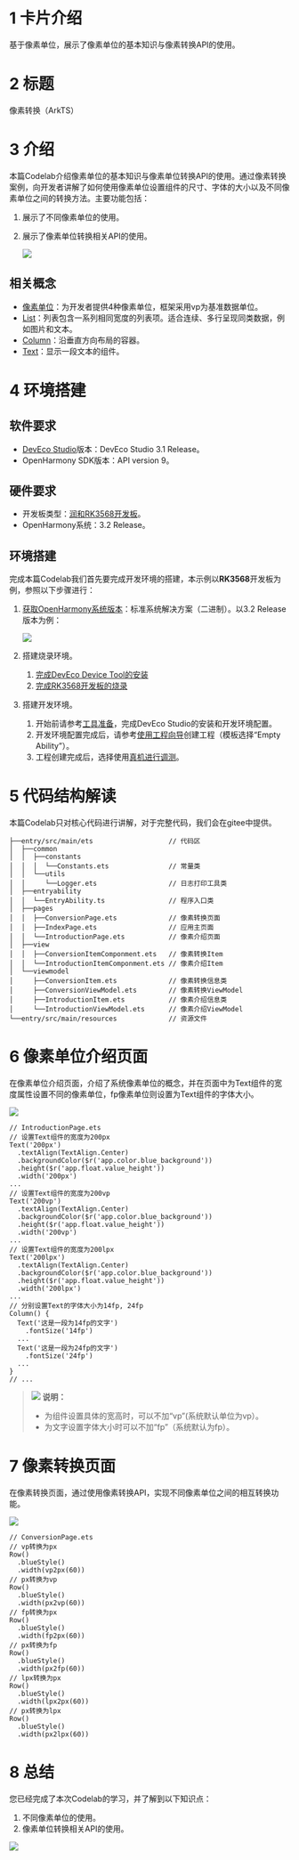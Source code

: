 # 1 卡片介绍<a name="ZH-CN_TOPIC_0000001564100877"></a>

基于像素单位，展示了像素单位的基本知识与像素转换API的使用。

# 2 标题<a name="ZH-CN_TOPIC_0000001513020814"></a>

像素转换（ArkTS）

# 3 介绍<a name="ZH-CN_TOPIC_0000001563860773"></a>


本篇Codelab介绍像素单位的基本知识与像素单位转换API的使用。通过像素转换案例，向开发者讲解了如何使用像素单位设置组件的尺寸、字体的大小以及不同像素单位之间的转换方法。主要功能包括：

1.  展示了不同像素单位的使用。
2.  展示了像素单位转换相关API的使用。

    ![](figures/conversion_all_320.gif)

## 相关概念<a name="section16161125162119"></a>

-   [像素单位](https://gitcode.com/openharmony/docs/blob/master/zh-cn/application-dev/reference/apis-arkui/arkui-ts/ts-pixel-units.md)：为开发者提供4种像素单位，框架采用vp为基准数据单位。
-   [List](https://gitcode.com/openharmony/docs/blob/master/zh-cn/application-dev/reference/arkui-ts/ts-container-list.md)：列表包含一系列相同宽度的列表项。适合连续、多行呈现同类数据，例如图片和文本。
-   [Column](https://gitcode.com/openharmony/docs/blob/master/zh-cn/application-dev/reference/arkui-ts/ts-container-column.md)：沿垂直方向布局的容器。
-   [Text](https://gitcode.com/openharmony/docs/blob/master/zh-cn/application-dev/reference/arkui-ts/ts-basic-components-text.md)：显示一段文本的组件。


# 4 环境搭建<a name="ZH-CN_TOPIC_0000001513021238"></a>


## 软件要求<a name="zh-cn_topic_0000001353166866_section17200112092018"></a>

-   [DevEco Studio](https://gitcode.com/openharmony/docs/blob/master/zh-cn/application-dev/quick-start/start-overview.md#%E5%B7%A5%E5%85%B7%E5%87%86%E5%A4%87)版本：DevEco Studio 3.1 Release。
-   OpenHarmony SDK版本：API version 9。

## 硬件要求<a name="zh-cn_topic_0000001353166866_section820192019206"></a>

-   开发板类型：[润和RK3568开发板](https://gitcode.com/openharmony/docs/blob/master/zh-cn/device-dev/quick-start/quickstart-appendix-rk3568.md)。
-   OpenHarmony系统：3.2 Release。

## 环境搭建<a name="zh-cn_topic_0000001353166866_section1020132022018"></a>

完成本篇Codelab我们首先要完成开发环境的搭建，本示例以**RK3568**开发板为例，参照以下步骤进行：

1.  [获取OpenHarmony系统版本](https://gitcode.com/openharmony/docs/blob/master/zh-cn/device-dev/get-code/sourcecode-acquire.md#%E8%8E%B7%E5%8F%96%E6%96%B9%E5%BC%8F3%E4%BB%8E%E9%95%9C%E5%83%8F%E7%AB%99%E7%82%B9%E8%8E%B7%E5%8F%96)：标准系统解决方案（二进制）。以3.2 Release版本为例：

    ![](figures/zh-cn_image_0000001681848240.png)

2.  搭建烧录环境。
    1.  [完成DevEco Device Tool的安装](https://gitcode.com/openharmony/docs/blob/master/zh-cn/device-dev/quick-start/quickstart-ide-env-win.md)
    2.  [完成RK3568开发板的烧录](https://gitcode.com/openharmony/docs/blob/master/zh-cn/device-dev/quick-start/quickstart-ide-3568-burn.md)

3.  搭建开发环境。
    1.  开始前请参考[工具准备](https://gitcode.com/openharmony/docs/blob/master/zh-cn/application-dev/quick-start/start-overview.md#%E5%B7%A5%E5%85%B7%E5%87%86%E5%A4%87)，完成DevEco Studio的安装和开发环境配置。
    2.  开发环境配置完成后，请参考[使用工程向导](https://gitcode.com/openharmony/docs/blob/master/zh-cn/application-dev/quick-start/start-with-ets-stage.md#创建arkts工程)创建工程（模板选择“Empty Ability”）。
    3.  工程创建完成后，选择使用[真机进行调测](https://gitcode.com/openharmony/docs/blob/master/zh-cn/application-dev/quick-start/start-with-ets-stage.md#使用真机运行应用)。

# 5 代码结构解读<a name="ZH-CN_TOPIC_0000001512821250"></a>

本篇Codelab只对核心代码进行讲解，对于完整代码，我们会在gitee中提供。

```
├──entry/src/main/ets                   // 代码区
│  ├──common
│  │  ├──constants
│  │  │  └──Constants.ets               // 常量类
│  │  └──utils
│  │     └──Logger.ets                  // 日志打印工具类
│  ├──entryability
│  │  └──EntryAbility.ts                // 程序入口类
│  ├──pages
│  │  ├──ConversionPage.ets             // 像素转换页面
│  │  ├──IndexPage.ets                  // 应用主页面
│  │  └──IntroductionPage.ets           // 像素介绍页面
│  ├──view
│  │  ├──ConversionItemComponment.ets   // 像素转换Item
│  │  └──IntroductionItemComponment.ets // 像素介绍Item
│  └──viewmodel
│     ├──ConversionItem.ets             // 像素转换信息类
│     ├──ConversionViewModel.ets        // 像素转换ViewModel
│     ├──IntroductionItem.ets           // 像素介绍信息类
│     └──IntroductionViewModel.ets      // 像素介绍ViewModel
└──entry/src/main/resources             // 资源文件
```

# 6 像素单位介绍页面<a name="ZH-CN_TOPIC_0000001512661626"></a>

在像素单位介绍页面，介绍了系统像素单位的概念，并在页面中为Text组件的宽度属性设置不同的像素单位，fp像素单位则设置为Text组件的字体大小。

![](figures/introduce_320.png)

```
// IntroductionPage.ets
// 设置Text组件的宽度为200px
Text('200px')
  .textAlign(TextAlign.Center)
  .backgroundColor($r('app.color.blue_background'))
  .height($r('app.float.value_height'))
  .width('200px')
...
// 设置Text组件的宽度为200vp
Text('200vp')
  .textAlign(TextAlign.Center)
  .backgroundColor($r('app.color.blue_background'))
  .height($r('app.float.value_height'))
  .width('200vp')
...
// 设置Text组件的宽度为200lpx
Text('200lpx')
  .textAlign(TextAlign.Center)
  .backgroundColor($r('app.color.blue_background'))
  .height($r('app.float.value_height'))
  .width('200lpx')
...
// 分别设置Text的字体大小为14fp, 24fp
Column() {
  Text('这是一段为14fp的文字')
    .fontSize('14fp')
  ...
  Text('这是一段为24fp的文字')
    .fontSize('24fp')
  ...
}
// ...
```

>![](public_sys-resources/icon-note.gif) **说明：**
>-   为组件设置具体的宽高时，可以不加“vp”\(系统默认单位为vp）。
>-   为文字设置字体大小时可以不加“fp”（系统默认为fp）。

# 7 像素转换页面<a name="ZH-CN_TOPIC_0000001513140770"></a>

在像素转换页面，通过使用像素转换API，实现不同像素单位之间的相互转换功能。

![](figures/conversion_320.png)

```
// ConversionPage.ets
// vp转换为px
Row()
  .blueStyle()
  .width(vp2px(60))
// px转换为vp
Row()
  .blueStyle()
  .width(px2vp(60))
// fp转换为px
Row()
  .blueStyle()
  .width(fp2px(60))
// px转换为fp
Row()
  .blueStyle()
  .width(px2fp(60))
// lpx转换为px
Row()
  .blueStyle()
  .width(lpx2px(60))
// px转换为lpx
Row()
  .blueStyle()
  .width(px2lpx(60))
```

# 8 总结<a name="ZH-CN_TOPIC_0000001563741137"></a>

您已经完成了本次Codelab的学习，并了解到以下知识点：

1.  不同像素单位的使用。
2.  像素单位转换相关API的使用。

![](figures/彩带动效.gif)

